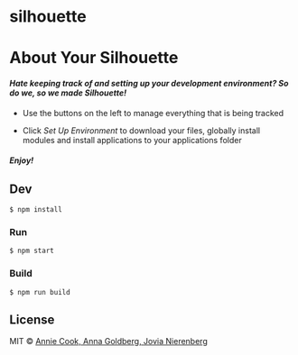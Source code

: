 # silhouette

<!-- > Hate keeping track of and setting up your development environment? So do we, so we made Silhouette! -->

<div class="col-sm-12 row">
  	<h1>About Your Silhouette</h1>
  	<div class="row">
	  	<h4 class="col-sm-8"><i>Hate keeping track of and setting up your development environment? So do we, so we made Silhouette!</i></h4>
	  </div>
  	<ul>
  		<li class="col-sm-12">
  			<div class="row">
	  			<i class="fa fa-4x fa-mouse-pointer"></i>
	  			<p class="list">Use the buttons on the left to manage everything that is being tracked</p>
  		</li>
  		<li class="col-sm-12">
  			<div class="row">
	  			<p class="list">Click <i>Set Up Environment</i> to download your files, globally install modules and install applications to your applications folder</p>
	  			<i class="fa fa-4x fa-gears"></i>
  			</div>
  		</li>
  	</ul>
  	<h4><i>Enjoy!</i></h4>
</div>


## Dev

```
$ npm install
```

### Run

```
$ npm start
```

### Build

```
$ npm run build
```

<!-- Builds the app for OS X, Linux, and Windows, using [electron-packager](https://github.com/maxogden/electron-packager). -->


## License

MIT © [Annie Cook, Anna Goldberg, Jovia Nierenberg](http://localhost:1337)
